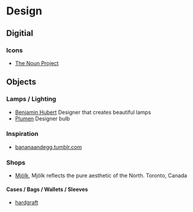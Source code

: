 # Design #

## Digitial ##

### Icons ###

- [The Noun Project](http://thenounproject.com/)

## Objects ##

### Lamps / Lighting ###

- [Benjamin Hubert](http://www.benjaminhubert.co.uk/) Designer that creates beautiful lamps
- [Plumen](http://eushop.plumen.com/) Designer bulb

### Inspiration ###

- [bananaandegg.tumblr.com](http://bananaandegg.tumblr.com/)

### Shops ###

- [Mjölk](http://mjolk.ca/), Mjölk reflects the pure aesthetic of the North. Toronto, Canada

#### Cases / Bags / Wallets / Sleeves ####

- [hardgraft](http://www.hardgraft.com/collections/fullrange)
